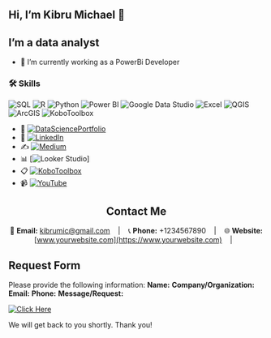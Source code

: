 ## Hi,  I’m Kibru Michael 👋
## I’m a data analyst 

- 🔭 I’m currently working as a PowerBi Developer
  


### 🛠 Skills
![SQL](https://img.shields.io/badge/SQL-4479A1?style=for-the-badge&logo=sql&logoColor=white)
![R](https://img.shields.io/badge/R-276DC3?style=for-the-badge&logo=r&logoColor=white)
![Python](https://img.shields.io/badge/Python-3776AB?style=for-the-badge&logo=python&logoColor=white)
![Power BI](https://img.shields.io/badge/Power%20BI-F2C811?style=for-the-badge&logo=power%20bi&logoColor=white)
![Google Data Studio](https://img.shields.io/badge/Google%20Data%20Studio-4285F4?style=for-the-badge&logo=google%20data%20studio&logoColor=white)
![Excel](https://img.shields.io/badge/Excel-217346?style=for-the-badge&logo=microsoft-excel&logoColor=white)
![QGIS](https://img.shields.io/badge/QGIS-3A6F3E?style=for-the-badge&logo=qgis&logoColor=white)
![ArcGIS](https://img.shields.io/badge/ArcGIS-0067A3?style=for-the-badge&logo=arcgis&logoColor=white)
![KoboToolbox](https://img.shields.io/badge/KoboToolbox-3A6F3E?style=for-the-badge&logo=koBoToolbox&logoColor=white)


- 🏡 [![DataSciencePortfolio](https://img.shields.io/badge/DataSciencePortfolio-Visit-0e76a8)](https://www.datascienceportfol.io/kibrumichael)
- 💼 [![LinkedIn](https://img.shields.io/badge/LinkedIn-Connect-blue)](https://www.linkedin.com/in/kibrumichael)
- ✍️ [![Medium](https://img.shields.io/badge/Medium-Follow-black)](https://medium.com/@kibrumic_38180)
- 📊 [![Looker Studio](https://img.shields.io/badge/Looker%20Studio-View-red)]
- 📋 [![KoboToolbox](https://img.shields.io/badge/KoboToolbox-Access-blue)](https://ee.kobotoolbox.org/x/qEghiBcq)
- 📹 [![YouTube](https://img.shields.io/badge/YouTube-Subscribe-red)](https://www.youtube.com/@Kibru.Michael12)



<div align="center">
  
## Contact Me

📧 **Email:** kibrumic@gmail.com &nbsp;&nbsp; | &nbsp;&nbsp; 📞 **Phone:** +1234567890 &nbsp;&nbsp; | &nbsp;&nbsp; 🌐 **Website:** [www.yourwebsite.com](https://www.yourwebsite.com) &nbsp;&nbsp; | &nbsp;&nbsp; 

<div align="left">

## Request Form

Please provide the following information:
**Name:**
**Company/Organization:**
**Email:**
**Phone:**
**Message/Request:**


[![Click Here](https://img.shields.io/badge/Click%20Here-Fill%20the%20Form-blue)](https://ee.kobotoolbox.org/x/8nN6GxtS)






                           
 
 
 







We will get back to you shortly. Thank you!






